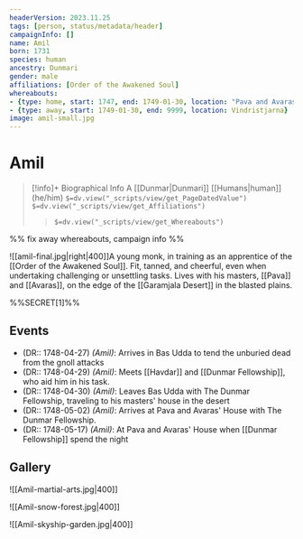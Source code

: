 ```yaml
---
headerVersion: 2023.11.25
tags: [person, status/metadata/header]
campaignInfo: []
name: Amil
born: 1731
species: human
ancestry: Dunmari
gender: male
affiliations: [Order of the Awakened Soul]
whereabouts:
- {type: home, start: 1747, end: 1749-01-30, location: "Pava and Avaras' House"}
- {type: away, start: 1749-01-30, end: 9999, location: Vindristjarna}
image: amil-small.jpg
---
```

# Amil
>[!info]+ Biographical Info
> A [[Dunmar|Dunmari]] [[Humans|human]] (he/him)
> `$=dv.view("_scripts/view/get_PageDatedValue")`
> `$=dv.view("_scripts/view/get_Affiliations")`
>> `$=dv.view("_scripts/view/get_Whereabouts")`

%% fix away whereabouts, campaign info %%

![[amil-final.jpg|right|400]]A young monk, in training as an apprentice of the [[Order of the Awakened Soul]]. Fit, tanned, and cheerful, even when undertaking challenging or unsettling tasks. Lives with his masters, [[Pava]] and [[Avaras]], on the edge of the [[Garamjala Desert]] in the blasted plains. 

%%SECRET[1]%%
## Events
- (DR:: 1748-04-27) *(Amil)*: Arrives in Bas Udda to tend the unburied dead from the gnoll attacks
- (DR:: 1748-04-29) *(Amil)*: Meets [[Havdar]] and [[Dunmar Fellowship]], who aid him in his task. 
- (DR:: 1748-04-30) *(Amil)*: Leaves Bas Udda with The Dunmar Fellowship, traveling to his masters' house in the desert
- (DR:: 1748-05-02) *(Amil)*: Arrives at Pava and Avaras' House with The Dunmar Fellowship. 
- (DR:: 1748-05-17) *(Amil)*: At Pava and Avaras' House when [[Dunmar Fellowship]] spend the night

## Gallery
![[Amil-martial-arts.jpg|400]]

![[Amil-snow-forest.jpg|400]]

![[Amil-skyship-garden.jpg|400]]